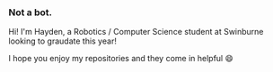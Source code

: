 ### Not a bot.

Hi! I'm Hayden, a Robotics / Computer Science student at Swinburne looking to graudate this year!

I hope you enjoy my repositories and they come in helpful 😄
